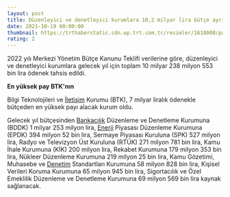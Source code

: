 ```yaml
--- 
layout: post
title: Düzenleyici ve denetleyici kurumlara 10,2 milyar lira bütçe ayrıldı
date: 2021-10-19 00:00:00
thumbnail: https://trthaberstatic.cdn.wp.trt.com.tr/resimler/1618000/para-aa-1618877.jpg
rating: 2
---
```

<p>
	2022 yılı Merkezi Yönetim Bütçe Kanunu Teklifi verilerine göre, düzenleyici ve denetleyici kurumlara gelecek yıl için toplam 10 milyar 238 milyon 553 bin lira ödenek tahsis edildi.</p>
<p>
	<strong>En yüksek pay BTK'nın</strong></p>
<p>
	Bilgi Teknolojileri ve <a href="https://www.trthaber.com/etiket/iletisim/" target="_blank">İletişim</a> Kurumu (BTK), 7 milyar liralık ödenekle bütçeden en yüksek payı alacak kurum oldu.</p>
<p>
	Gelecek yıl bütçesinden <a href="https://www.trthaber.com/etiket/bankacilik/" target="_blank">Bankacılık</a> Düzenleme ve Denetleme Kurumuna (BDDK) 1 milyar 253 milyon lira, <a href="https://www.trthaber.com/etiket/enerji/" target="_blank">Enerji</a> Piyasası Düzenleme Kurumuna (EPDK) 394 milyon 52 bin lira, Sermaye Piyasası Kuruluna (SPK) 527 milyon lira, Radyo ve Televizyon Üst Kuruluna (RTÜK) 271 milyon 781 bin lira, Kamu İhale Kurumuna (KİK) 200 milyon lira, Rekabet Kurumuna 179 milyon 353 bin lira, Nükleer Düzenleme Kurumuna 219 milyon 25 bin lira, Kamu Gözetimi, Muhasebe ve <a href="https://www.trthaber.com/etiket/denetim/" target="_blank">Denetim</a> Standartları Kurumuna 58 milyon 828 bin lira, Kişisel Verileri Koruma Kurumuna 65 milyon 945 bin lira, Sigortacılık ve Özel Emeklilik Düzenleme ve Denetleme Kurumuna 69 milyon 569 bin lira kaynak sağlanacak.</p>
